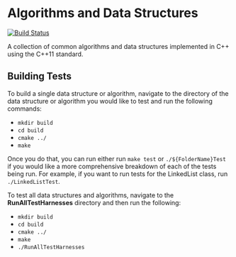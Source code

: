 # Algorithms and Data Structures

[![Build Status](https://travis-ci.org/bphun/CppDataStructuresAndAlgorithms.svg?branch=master)](https://travis-ci.org/bphun/CppDataStructuresAndAlgorithms)

A collection of common algorithms and data structures implemented in C++ using the C++11 standard.

## Building Tests
To build a single data structure or algorithm, navigate to the directory of the data structure or algorithm you would like to test and run the following commands:
* `mkdir build`
* `cd build`
* `cmake ../`
* `make`

Once you do that, you can run either run `make test` or `./${FolderName}Test` if you would like a more comprehensive breakdown of each of the tests being run. For example, if you want to run tests for the LinkedList class, run `./LinkedListTest`.

To test all data structures and algorithms, navigate to the **RunAllTestHarnesses** directory and then run the following:
* `mkdir build`
* `cd build`
* `cmake ../`
* `make`
* `./RunAllTestHarnesses`
